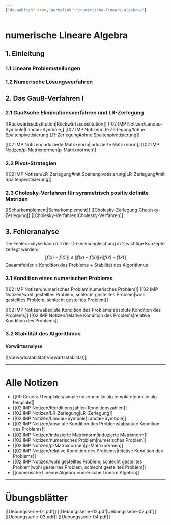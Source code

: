 ```yaml
---
{"dg-publish":true,"permalink":"/numerische-lineare-algebra/"}
---
```


# numerische Lineare Algebra
## 1. Einleitung
### 1.1 Lineare Problemstellungen
### 1.2 Numerische Lösungsverfahren

## 2. Das Gauß-Verfahren I
### 2.1 Gaußsche Eliminationsverfahren und LR-Zerlegung
[[Rückwärtssubstitution\|Rückwärtssubstitution]]
[[02 IMP Notizen/Landau-Symbole\|Landau-Symbole]]
[[02 IMP Notizen/LR-Zerlegung#ohne Spaltenpivotisierung\|LR-Zerlegung#ohne Spaltenpivotisierung]]

[[02 IMP Notizen/induzierte Matrixnorm\|induzierte Matrixnorm]]
[[02 IMP Notizen/p-Matrixnormen\|p-Matrixnormen]]
### 2.2 Pivot-Strategien
[[02 IMP Notizen/LR-Zerlegung#mit Spaltenpivotisierung\|LR-Zerlegung#mit Spaltenpivotisierung]]
### 2.3 Cholesky-Verfahren für symmetrisch positiv definite Matrizen
[[Schurkomplement\|Schurkomplement]]
[[Cholesky-Zerlegung\|Cholesky-Zerlegung]]
[[Cholesky-Verfahren\|Cholesky-Verfahren]]

## 3. Fehleranalyse
Die Fehleranalyse kann mit der Dreiecksungleichung in 2 wichtige Konzepte zerlegt werden: $$\|f(x)-\tilde{f}(\tilde{x})\|\leq\|f(x)-f(\tilde{x})\|+\|f(\tilde{x})-\tilde{f}(\tilde{x})\|$$
Gseamtfehler $\leq$ Kondition des Problems + Stabilität des Algorithmus
### 3.1 Kondition eines numerischen Problems
[[02 IMP Notizen/numerisches Problem\|numerisches Problem]]
[[02 IMP Notizen/wohl gestelltes Problem, schlecht gestelltes Problem\|wohl gestelltes Problem, schlecht gestelltes Problem]]

[[02 IMP Notizen/absolute Kondition des Problems\|absolute Kondition des Problems]]
[[02 IMP Notizen/relative Kondition des Problems\|relative Kondition des Problems]]

### 3.2 Stabilität des Algorithmus 
#### Vorwärtsanalyse
[[Vorwärtsstabilität\|Vorwärtsstabilität]]
___
# Alle Notizen
- [[00 General/Templates/simple note/num lin alg template\|num lin alg template]]
- [[02 IMP Notizen/Konditionszahlen\|Konditionszahlen]]
- [[02 IMP Notizen/LR-Zerlegung\|LR-Zerlegung]]
- [[02 IMP Notizen/Landau-Symbole\|Landau-Symbole]]
- [[02 IMP Notizen/absolute Kondition des Problems\|absolute Kondition des Problems]]
- [[02 IMP Notizen/induzierte Matrixnorm\|induzierte Matrixnorm]]
- [[02 IMP Notizen/numerisches Problem\|numerisches Problem]]
- [[02 IMP Notizen/p-Matrixnormen\|p-Matrixnormen]]
- [[02 IMP Notizen/relative Kondition des Problems\|relative Kondition des Problems]]
- [[02 IMP Notizen/wohl gestelltes Problem, schlecht gestelltes Problem\|wohl gestelltes Problem, schlecht gestelltes Problem]]
- [[numerische Lineare Algebra\|numerische Lineare Algebra]]

___
# Übungsblätter
[[Uebungsserie-01.pdf]]
[[Uebungsserie-02.pdf\|Uebungsserie-02.pdf]]
[[Uebungsserie-03.pdf]]
[[Uebungsserie-04.pdf]]
